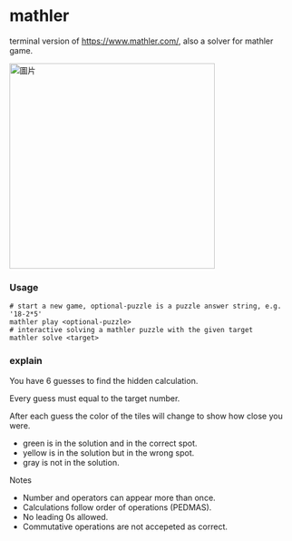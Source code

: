 # mathler

terminal version of https://www.mathler.com/, also a solver for mathler game.

<img width="362" alt="圖片" src="https://user-images.githubusercontent.com/22004511/153752508-67fdab9e-c3c2-4e6d-a2ac-bd214f30f717.png">

### Usage

```shell
# start a new game, optional-puzzle is a puzzle answer string, e.g. '18-2*5'
mathler play <optional-puzzle>
# interactive solving a mathler puzzle with the given target
mathler solve <target>
```

### explain

You have 6 guesses to find the hidden calculation.

Every guess must equal to the target number.

After each guess the color of the tiles will change to show how close you were.

- green is in the solution and in the correct spot.
- yellow is in the solution but in the wrong spot.
- gray is not in the solution.

Notes

- Number and operators can appear more than once.
- Calculations follow order of operations (PEDMAS).
- No leading 0s allowed.
- Commutative operations are not accepeted as correct.

